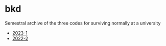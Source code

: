 # bkd
Semestral archive of the three codes for surviving normally at a university

+ [2023-1](2023-1/README.md)
+ [2022-2](2022-2/README.md)
